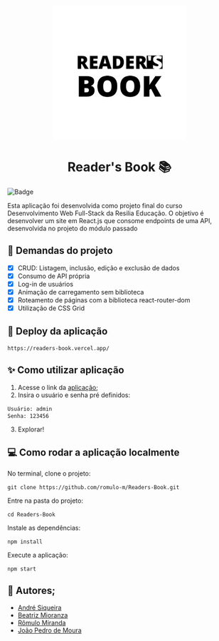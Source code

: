 <p align="center">
    <img src="./src/assets/logo.jpg" width="300">
</p>

<h1 align="center">Reader's Book 📚 </h1>


![Badge](https://img.shields.io/badge/status-em%20concluido-brightgreen)

Esta aplicação foi desenvolvida como projeto final do curso Desenvolvimento Web Full-Stack da Resilia Educação. O objetivo é desenvolver um site em React.js que consome endpoints de uma API, desenvolvida no projeto do módulo passado

## 📑 Demandas do projeto

- [X] CRUD: Listagem, inclusão, edição e exclusão de dados
- [X] Consumo de API própria 
- [X] Log-in de usuários 
- [X] Animação de carregamento sem biblioteca
- [X] Roteamento de páginas com a biblioteca react-router-dom
- [X] Utilização de CSS Grid

## 🚀 Deploy da aplicação

```
https://readers-book.vercel.app/
```

## ✨ Como utilizar aplicação

1. Acesse o link da [aplicação](https://readers-book.vercel.app/);
2. Insira o usuário e senha pré definidos: 
```
Usuário: admin
Senha: 123456
```
3. Explorar! 

## 💻 Como rodar a aplicação localmente 

No terminal, clone o projeto:

```
git clone https://github.com/romulo-m/Readers-Book.git
```

Entre na pasta do projeto:
```
cd Readers-Book
```

Instale as dependências:
```
npm install
```

Execute a aplicação:
```
npm start
```


## **💌 Autores**; 

- [André Siqueira](https://www.linkedin.com/in/andre-sqr/)
- [Beatriz Mioranza](https://github.com/BeatrizMioranza)
- [Rômulo Miranda](https://www.linkedin.com/in/romulo-omiranda/)
- [João Pedro de Moura](https://www.linkedin.com/in/jo%C3%A3o-pedro-de-moura-marinho-51820618a/)

